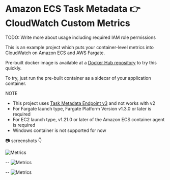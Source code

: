 Amazon ECS Task Metadata :point_right: CloudWatch Custom Metrics
=

TODO: Write more about usage including required IAM role permissions

This is an example project which puts your container-level metrics into CloudWatch on Amazon ECS and AWS Fargate.

Pre-built docker image is available at a [Docker Hub repository](https://cloud.docker.com/repository/docker/toricls/ecs-taskmetadata-cloudwatch) to try this quickly.

To try, just run the pre-built container as a sidecar of your application container.

NOTE
- This project uses [Task Metadata Endpoint v3](https://docs.aws.amazon.com/AmazonECS/latest/developerguide/task-metadata-endpoint-v3.html) and not works with v2
- For Fargate launch type, Fargate Platform Version v1.3.0 or later is required
- For EC2 launch type, v1.21.0 or later of the Amazon ECS container agent is required
- Windows container is not supported for now

:camera: screenshots :point_down:

![Metrics](https://raw.githubusercontent.com/wiki/toricls/ecs-taskmetadata-cloudwatch/imgs/cw-metrics-1.png)

--
![Metrics](https://raw.githubusercontent.com/wiki/toricls/ecs-taskmetadata-cloudwatch/imgs/cw-metrics-2.png)

--
![Metrics](https://raw.githubusercontent.com/wiki/toricls/ecs-taskmetadata-cloudwatch/imgs/cw-metrics-3.png)

